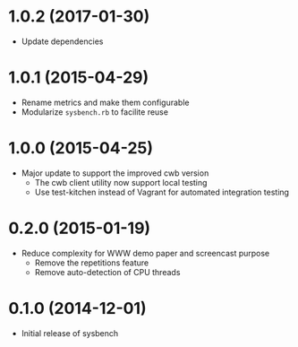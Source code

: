 # 1.0.2 (2017-01-30)

* Update dependencies

# 1.0.1 (2015-04-29)

* Rename metrics and make them configurable
* Modularize `sysbench.rb` to facilite reuse

# 1.0.0 (2015-04-25)

* Major update to support the improved cwb version
    * The cwb client utility now support local testing
    * Use test-kitchen instead of Vagrant for automated integration testing

# 0.2.0 (2015-01-19)

* Reduce complexity for WWW demo paper and screencast purpose
    * Remove the repetitions feature
    * Remove auto-detection of CPU threads

# 0.1.0 (2014-12-01)

* Initial release of sysbench
